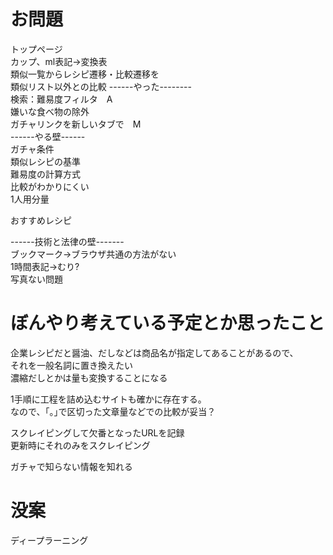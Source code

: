 # お問題
トップページ  
カップ、ml表記→変換表  
類似一覧からレシピ遷移・比較遷移を  
類似リスト以外との比較
------やった--------  
検索：難易度フィルタ　A  
嫌いな食べ物の除外  
ガチャリンクを新しいタブで　M  
------やる壁------  
ガチャ条件  
類似レシピの基準  
難易度の計算方式  
比較がわかりにくい  
1人用分量  

おすすめレシピ  

------技術と法律の壁-------  
ブックマーク→ブラウザ共通の方法がない  
1時間表記→むり?  
写真ない問題  



# ぼんやり考えている予定とか思ったこと
企業レシピだと醤油、だしなどは商品名が指定してあることがあるので、  
それを一般名詞に置き換えたい  
濃縮だしとかは量も変換することになる

1手順に工程を詰め込むサイトも確かに存在する。  
なので、｢。｣で区切った文章量などでの比較が妥当？

スクレイピングして欠番となったURLを記録  
更新時にそれのみをスクレイピング  

ガチャで知らない情報を知れる  

# 没案
ディープラーニング
